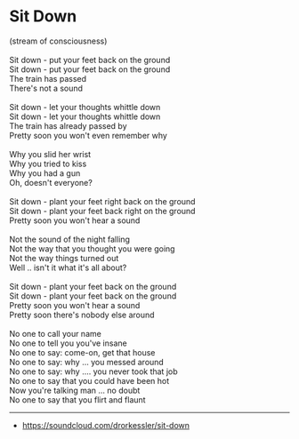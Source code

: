 # Sit Down

(stream of consciousness) \
\
Sit down - put your feet back on the ground \
Sit down - put your feet back on the ground \
The train has passed \
There's not a sound \
\
Sit down - let your thoughts whittle down \
Sit down - let your thoughts whittle down \
The train has already passed by \
Pretty soon you won't even remember why \
\
Why you slid her wrist \
Why you tried to kiss \
Why you had a gun \
Oh, doesn't everyone? \
\
Sit down - plant your feet right back on the ground \
Sit down - plant your feet back right on the ground \
Pretty soon you won't hear a sound \
\
Not the sound of the night falling \
Not the way that you thought you were going \
Not the way things turned out \
Well .. isn't it what it's all about? \
\
Sit down - plant your feet back on the ground \
Sit down - plant your feet back on the ground \
Pretty soon you won't hear a sound \
Pretty soon there's nobody else around \
\
No one to call your name \
No one to tell you you've insane \
No one to say: come-on, get that house \
No one to say: why ... you messed around \
No one to say: why .... you never took that job \
No one to say that you could have been hot \
Now you're talking man ... no doubt \
No one to say that you flirt and flaunt 
 
---

- https://soundcloud.com/drorkessler/sit-down


